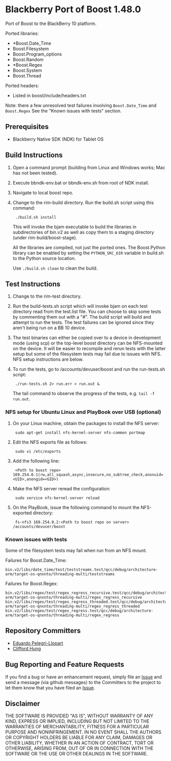 # Blackberry Port of Boost 1.48.0

Port of Boost to the BlackBerry 10 platform.

Ported libraries:

- *Boost.Date_Time
- Boost.Filesystem
- Boost.Program_options
- Boost.Random
- *Boost.Regex
- Boost.System
- Boost.Thread

Ported headers:

- Listed in boost/include/headers.txt

Note: there a few unresolved test failures involving `Boost.Date_Time` and `Boost.Regex` See the "Known issues with tests" section.

## Prerequisites

- Blackberry Native SDK (NDK) for Tablet OS

## Build Instructions

1. Open a command prompt (building from Linux and Windows works; Mac has not been tested).
2. Execute bbndk-env.bat or bbndk-env.sh from root of NDK install.
3. Navigate to local boost repo.
4. Change to the rim-build directory. Run the build.sh script using this command:

        ./build.sh install

    This will invoke the bjam executable to build the libraries in subdirectories of bin.v2 as well as copy them to a staging directory (under rim-build/boost-stage).

    All the libraries are compiled, not just the ported ones. The Boost.Python library can be enabled by setting the `PYTHON_SRC_DIR` variable in build.sh to the Python source location.

    Use `./build.sh clean` to clean the build.

## Test Instructions

1. Change to the rim-test directory.
2. Run the build-tests.sh script which will invoke bjam on each test directory read from the test.list file. You can choose to skip some tests by commenting them out with a "#". The build script will build and attempt to run the tests. The test failures can be ignored since they aren't being run on a BB 10 device.
3. The test binaries can either be copied over to a device in development mode (using scp) or the top-level boost directory can be NFS-mounted on the device. It will be easier to recompile and rerun tests with the latter setup but some of the filesystem tests may fail due to issues with NFS. NFS setup instructions are below.
4. To run the tests, go to /accounts/devuser/boost and run the run-tests.sh script:

        ./run-tests.sh 2> run.err > run.out &

    The tail command to observe the progress of the tests, e.g. `tail -f run.out`.

### NFS setup for Ubuntu Linux and PlayBook over USB (optional)

1. On your Linux machine, obtain the packages to install the NFS server:

        sudo apt-get install nfs-kernel-server nfs-common portmap

2. Edit the NFS exports file as follows:

        sudo vi /etc/exports

3. Add the following line:

        <Path to boost repo> 169.254.0.1(rw,all_squash,async,insecure,no_subtree_check,anonuid=<UID>,anongid=<GID>)

4. Make the NFS server reread the configuration:

        sudo service nfs-kernel-server reload

5. On the PlayBook, issue the following command to mount the NFS-exported directory:

        fs-nfs3 169.254.0.2:<Path to boost repo on server> /accounts/devuser/boost

### Known issues with tests

Some of the filesystem tests may fail when run from an NFS mount.

Failures for Boost.Date_Time:

    bin.v2/libs/date_time/test/teststreams.test/qcc/debug/architecture-arm/target-os-qnxnto/threading-multi/teststreams

Failures for Boost.Regex:

    bin.v2/libs/regex/test/regex_regress_recursive.test/qcc/debug/architecture-arm/target-os-qnxnto/threading-multi/regex_regress_recursive
    bin.v2/libs/regex/test/regex_regress_threaded.test/qcc/debug/architecture-arm/target-os-qnxnto/threading-multi/regex_regress_threaded
    bin.v2/libs/regex/test/regex_regress.test/qcc/debug/architecture-arm/target-os-qnxnto/threading-multi/regex_regress

## Repository Committers

* [Eduardo Pelegri-Llopart](https://github.com/pelegri)
* [Clifford Hung](https://github.com/hungc)


## Bug Reporting and Feature Requests

If you find a bug or have an enhancement request, simply file an [Issue](https://github.com/blackberry/Boost/issues) and send a message (via github messages) to the Committers to the project to let them know that you have filed an [Issue](https://github.com/blackberry/Boost/issues).

## Disclaimer

THE SOFTWARE IS PROVIDED "AS IS", WITHOUT WARRANTY OF ANY KIND, EXPRESS OR IMPLIED, INCLUDING BUT NOT LIMITED TO THE WARRANTIES OF MERCHANTABILITY, FITNESS FOR A PARTICULAR PURPOSE AND NONINFRINGEMENT. IN NO EVENT SHALL THE AUTHORS OR COPYRIGHT HOLDERS BE LIABLE FOR ANY CLAIM, DAMAGES OR OTHER LIABILITY, WHETHER IN AN ACTION OF CONTRACT, TORT OR OTHERWISE, ARISING FROM, OUT OF OR IN CONNECTION WITH THE SOFTWARE OR THE USE OR OTHER DEALINGS IN THE SOFTWARE.
